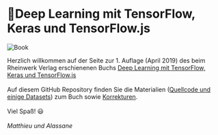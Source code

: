 # 📕Deep Learning mit TensorFlow, Keras und TensorFlow.js
![Book](https://s3-eu-west-1.amazonaws.com/cover2.galileo-press.de/print/9783836265096\_267.png)


Herzlich willkommen auf der Seite zur 1. Auflage (April 2019) des beim Rheinwerk Verlag erschienenen Buchs [Deep Learning 
mit TensorFlow, Keras und TensorFlow.js](https://www.rheinwerk-verlag.de/deep-learning-mit-tensorflow-keras-und-tensorflowjs_4715) 
</br></br>
Auf diesem GitHub Repository finden Sie die Materialien ([Quellcode und einige Datasets](/Quellcode)) zum Buch sowie [Korrekturen](/Korrekturen). 
</br></br>
Viel Spaß! 😃 
</br></br>
*Matthieu und Alassane*
